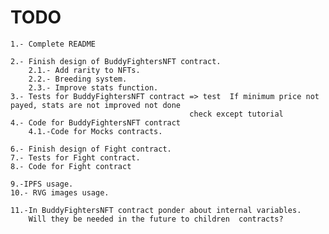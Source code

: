 # TODO 
    1.- Complete README

    2.- Finish design of BuddyFightersNFT contract.
        2.1.- Add rarity to NFTs.
        2.2.- Breeding system.
        2.3.- Improve stats function.
    3.- Tests for BuddyFightersNFT contract => test  If minimum price not payed, stats are not improved not done
                                            check except tutorial
    4.- Code for BuddyFightersNFT contract
        4.1.-Code for Mocks contracts.

    6.- Finish design of Fight contract.
    7.- Tests for Fight contract.
    8.- Code for Fight contract

    9.-IPFS usage.
    10.- RVG images usage.

    11.-In BuddyFightersNFT contract ponder about internal variables. 
        Will they be needed in the future to children  contracts?